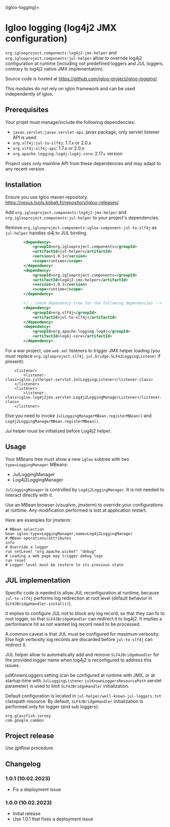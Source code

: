 (igloo-logging)=

# Igloo logging (log4j2 JMX configuration)

`org.iglooproject.components:log4j2-jmx-helper` and `org.iglooproject.components:jul-helper` allow
to override log4j2 configuration at runtime (including not predefined loggers and JUL loggers,
contrary to log4j2 native JMX implementation).

Source code is hosted at https://github.com/igloo-project/igloo-logging/.

This modules do not rely on igloo framework and can be used independently of igloo.

## Prerequisites

Your projet must manage/include the following dependencies:

* `javax.servlet:javax.servlet-api`: javax package, only servlet listener API is used
* `org.slf4j:jul-to-slf4j`: 1.7.x or 2.0.x
* `org.slf4j:slf4j-api`: 1.7.x or 2.0.x
* `org.apache.logging.log4j:log4j-core`: 2.17+ version

Project uses only mainline API from these dependencies and may adapt to any recent version.

## Installation

Ensure you use Igloo maven repository: https://nexus.tools.kobalt.fr/repository/igloo-releases/.

Add `org.iglooproject.components:log4j2-jmx-helper` and `org.iglooproject.components:jul-helper`
to your project's dependencies.

Remove `org.iglooproject.components:igloo-component-jul-to-slf4j` as `jul-helper` handles
sl4j to JUL binding.

```xml
		<dependency>
			<groupId>org.iglooproject.components</groupId>
			<artifactId>jul-helper</artifactId>
			<version>1.0.1</version>
			<scope>runtime</scope>
		</dependency>
		<dependency>
			<groupId>org.iglooproject.components</groupId>
			<artifactId>log4j2-jmx-helper</artifactId>
			<version>1.0.1</version>
			<scope>runtime</scope>
		</dependency>

		<!-- check dependency tree for the following dependencies -->
		<dependency>
			<groupId>org.slf4j</groupId>
			<artifactId>jul-to-slf4j</artifactId>
		</dependency>
		<dependency>
			<groupId>org.apache.logging.log4j</groupId>
			<artifactId>log4j-core</artifactId>
		</dependency>
```

For a war project, use `web.xml` listeners to trigger JMX helper loading (you must replace
`org.iglooproject.slf4j.jul.bridge.SLF4JLoggingListener` if present):

```
	<listener>
		<listener-class>igloo.julhelper.servlet.JulLoggingListener</listener-class>
	</listener>
 	<listener>
		<listener-class>igloo.log4j2jmx.servlet.Log4j2LoggingManagerListener</listener-class>
	</listener>
```

Else you need to invoke `JulLoggingManagerMBean.registerMBean()` and
`Log4j2LoggingManagerMBean.registerMBean()`.

Jul helper must be initialized before Log4j2 helper.

## Usage

Your MBeans tree must show a new `igloo` subtree with two `type=LoggingManager` MBeans:

* JulLoggingManager
* Log4j2LoggingManager

`JulLoggingManager` is controlled by `Log4j2LoggingManager`. It is not needed to interact
directly with it.

Use an MBean browser (visualvm, jmxterm) to override your configurations at runtime. Any
modification performed is lost at application restart.

Here are examples for jmxterm:

```
# MBean selection
bean igloo:type=LoggingManager,name=Log4j2LoggingManager
# MBean operations/attributes
info
# Override a logger
run setLevel "org.apache.wicket" "debug"
# Loading a web page may trigger debug logs
run reset
# Logger level must be restore to its previous state
```

## JUL implementation

Specific code is needed to allow JUL reconfiguration at runtime, because `jul-to-slf4j`
performs log redirection at root level (default behavior in `SLF4JBridgeHandler.install()`).

It implies to configure JUL not to block any log record, so that they can fo to root logger,
so that `SLF4JBridgeHandler` can redirect it to log4j2. It implies a performance hit as
not wanted log record need to be processed.

A common caveat is that JUL must be configured for maximum verbosity. Else high verbosity
log records are discarded before `jul-to-slf4j` can redirect it.

JUL helper allow to automatically add and remove `SLF4JBridgeHandler` for the provided
logger name when log4j2 is reconfigured to address this issues.

jullKnownLoggers setting (can be configured at runtime with JMX, or at startup-time
with `JulLoggingListener` `julKnownLoggersResourcePath` servlet parameter) is used
to limit `SLF4JBridgeHandler` initialization.

Default configuration is located in `jul-helper/well-known-jul-loggers.txt` classpath
resource. By default, `SLF4JBridgeHandler` initialization is performed only for
logger (and sub loggers):

```
org.glassfish.jersey
com.google.common
```

## Project release

Use jgitflow procedure.

## Changelog

### 1.0.1 (10.02.2023)

* Fix a deployment issue

### 1.0.0 (10.02.2023)

* Initial release
* Use 1.0.1 that fixes a deployment issue

